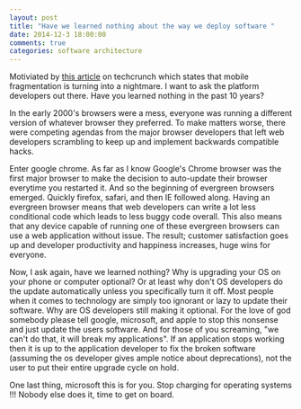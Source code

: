 ```yaml
---
layout: post
title: "Have we learned nothing about the way we deploy software "
date: 2014-12-3 18:00:00
comments: true
categories: software architecture
---
```


Motiviated by [this article](http://techcrunch.com/2014/12/02/android-5-0-currently-runs-on-fewer-than-0-1-of-handsets/?ncid=rss&cps=gravity) on techcrunch which states that mobile fragmentation is turning into a nightmare.  I want to ask the platform developers out there.  Have you learned nothing in the past 10 years?  

In the early 2000's browsers were a mess, everyone was running a different version of whatever browser they preferred.  To make matters worse, there were competing agendas from the major browser developers that left web developers scrambling to keep up and implement backwards compatible hacks.  

Enter google chrome.  As far as I know Google's Chrome browser was the first major browser to make the decision to auto-update their browser everytime you restarted it.  And so the beginning of evergreen browsers emerged.  Quickly firefox, safari, and then IE followed along.  Having an evergreen browser means that web developers can write a lot less conditional code which leads to less buggy code overall.  This also means that any device capable of running one of these evergreen browsers can use a web application without issue.  The result; customer satisfaction goes up and developer productivity and happiness increases, huge wins for everyone.

Now, I ask again, have we learned nothing?  Why is upgrading your OS on your phone or computer optional?  Or at least why don't OS developers do the update automatically unless you specifically turn it off. Most people when it comes to technology are simply too ignorant or lazy to update their software.  Why are OS developers still making it optional.  For the love of god somebody please tell google, microsoft, and apple to stop this nonsense and just update the users software.  And for those of you screaming, "we can't do that, it will break my applications". If an application stops working then it is up to the application developer to fix the broken software (assuming the os developer gives ample notice about deprecations), not the user to put their entire upgrade cycle on hold.

One last thing, microsoft this is for you.  Stop charging for operating systems !!! Nobody else does it, time to get on board.




